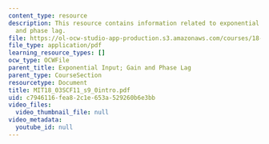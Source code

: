 ```yaml
---
content_type: resource
description: This resource contains information related to exponential input; gain
  and phase lag.
file: https://ol-ocw-studio-app-production.s3.amazonaws.com/courses/18-03sc-differential-equations-fall-2011/c7946116fea82c1e653a529260b6e3bb_MIT18_03SCF11_s9_0intro.pdf
file_type: application/pdf
learning_resource_types: []
ocw_type: OCWFile
parent_title: Exponential Input; Gain and Phase Lag
parent_type: CourseSection
resourcetype: Document
title: MIT18_03SCF11_s9_0intro.pdf
uid: c7946116-fea8-2c1e-653a-529260b6e3bb
video_files:
  video_thumbnail_file: null
video_metadata:
  youtube_id: null
---
```

